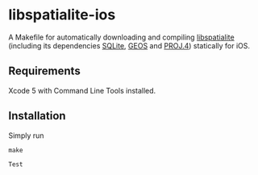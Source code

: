 libspatialite-ios
=================

A Makefile for automatically downloading and compiling [libspatialite](https://www.gaia-gis.it/fossil/libspatialite/index) (including its dependencies [SQLite](http://sqlite.org/index.html), [GEOS](http://trac.osgeo.org/geos/) and [PROJ.4](https://trac.osgeo.org/proj/)) statically for iOS.

Requirements
------------

Xcode 5 with Command Line Tools installed.

Installation
------------

Simply run

	make
	
	Test
